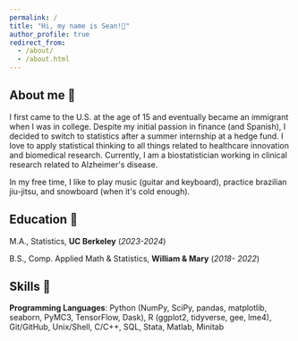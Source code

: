 ```yaml
---
permalink: /
title: "Hi, my name is Sean!👋"
author_profile: true
redirect_from: 
  - /about/
  - /about.html
---
```


## About me 👀
I first came to the U.S. at the age of 15 and eventually became an immigrant when I was in college. Despite my initial passion in finance (and Spanish), I decided to switch to statistics after a summer internship at a hedge fund. I love to apply statistical thinking to all things related to healthcare innovation and biomedical research. Currently, I am a biostatistician working in clinical research related to Alzheimer's disease. 

In my free time, I like to play music (guitar and keyboard), practice brazilian jiu-jitsu, and snowboard (when it's cold enough). 

## Education 📖
M.A., Statistics, **UC Berkeley** (*2023-2024*)

B.S., Comp. Applied Math & Statistics, **William & Mary** (*2018- 2022*)

## Skills 🔧
**Programming Languages**: Python (NumPy, SciPy, pandas, matplotlib, seaborn, PyMC3, TensorFlow, Dask), R (ggplot2, tidyverse, gee, lme4), Git/GitHub, Unix/Shell, C/C++, SQL, Stata, Matlab, Minitab

